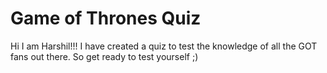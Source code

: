 # Game of Thrones Quiz

Hi I am Harshil!!! I have created a quiz to test the knowledge of all the GOT fans out there. So get ready to test yourself ;)